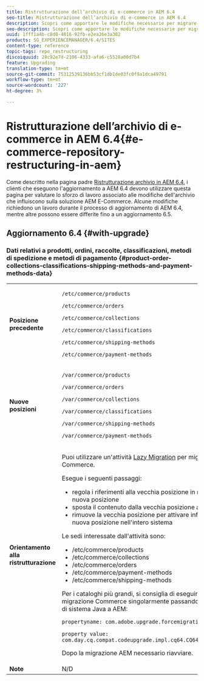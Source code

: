 ```yaml
---
title: Ristrutturazione dell’archivio di e-commerce in AEM 6.4
seo-title: Ristrutturazione dell’archivio di e-commerce in AEM 6.4
description: Scopri come apportare le modifiche necessarie per migrare alla nuova struttura dell’archivio in AEM 6.4 per E-Commerce.
seo-description: Scopri come apportare le modifiche necessarie per migrare alla nuova struttura dell’archivio in AEM 6.4 per E-Commerce.
uuid: 1fff1a4b-c8d0-4016-92fb-e2ea26e3a302
products: SG_EXPERIENCEMANAGER/6.4/SITES
content-type: reference
topic-tags: repo_restructuring
discoiquuid: 28c92e7d-2106-4333-afa6-c5528a00d7b4
feature: Upgrading
translation-type: tm+mt
source-git-commit: 75312539136bb53cf1db1de03fc0f9a1dca49791
workflow-type: tm+mt
source-wordcount: '227'
ht-degree: 3%

---
```



# Ristrutturazione dell’archivio di e-commerce in AEM 6.4{#e-commerce-repository-restructuring-in-aem}

Come descritto nella pagina padre [Ristrutturazione archivio in AEM 6.4](/help/sites-deploying/repository-restructuring.md), i clienti che eseguono l&#39;aggiornamento a AEM 6.4 devono utilizzare questa pagina per valutare lo sforzo di lavoro associato alle modifiche dell&#39;archivio che influiscono sulla soluzione AEM E-Commerce. Alcune modifiche richiedono un lavoro durante il processo di aggiornamento di AEM 6.4, mentre altre possono essere differite fino a un aggiornamento 6.5.

## Aggiornamento 6.4 {#with-upgrade}

### Dati relativi a prodotti, ordini, raccolte, classificazioni, metodi di spedizione e metodi di pagamento {#product-order-collections-classifications-shipping-methods-and-payment-methods-data}

<table> 
 <tbody>
  <tr>
   <td><strong>Posizione precedente</strong></td> 
   <td><p><code>/etc/commerce/products</code></p> <p><code>/etc/commerce/orders</code></p> <p><code>/etc/commerce/collections</code></p> <p><code>/etc/commerce/classifications</code></p> <p><code>/etc/commerce/shipping-methods</code></p> <p><code>/etc/commerce/payment-methods</code></p> </td> 
  </tr>
  <tr>
   <td><strong>Nuove posizioni</strong></td> 
   <td><p><code>/var/commerce/products</code></p> <p><code>/var/commerce/orders</code></p> <p><code>/var/commerce/collections</code></p> <p><code>/var/commerce/classifications</code></p> <p><code>/var/commerce/shipping-methods</code></p> <p><code>/var/commerce/payment-methods</code></p> </td> 
  </tr>
  <tr>
   <td><strong>Orientamento alla ristrutturazione</strong></td> 
   <td><p>Puoi utilizzare un'attività <a href="/help/sites-deploying/lazy-content-migration.md" target="_blank">Lazy Migration</a> per migrare i dati di E-Commerce.</p> <p>Esegue i seguenti passaggi:</p> 
    <ul> 
     <li>regola i riferimenti alla vecchia posizione in modo che punti alla nuova posizione</li> 
     <li>sposta il contenuto dalla vecchia posizione alla nuova posizione</li> 
     <li>rimuove la vecchia posizione per attivare infine l'utilizzo della nuova posizione nell'intero sistema</li> 
    </ul> <p>Le sedi interessate dall'attività sono:</p> 
    <ul> 
     <li>/etc/commerce/products</li> 
     <li>/etc/commerce/collections<br /> </li> 
     <li>/etc/commerce/orders<br /> </li> 
     <li>/etc/commerce/payment-methods<br /> </li> 
     <li>/etc/commerce/shipping-methods<br /> </li> 
    </ul> <p>Per i cataloghi più grandi, si consiglia di eseguire l’attività di migrazione Commerce singolarmente passando la seguente proprietà di sistema Java a AEM:</p> <p><code>propertyname: com.adobe.upgrade.forcemigration</code></p> <p><code>property value: com.day.cq.compat.codeupgrade.impl.cq64.CQ64CommerceMigrationTask</code></p> <p>Dopo la migrazione AEM necessario riavviare.</p> </td> 
  </tr>
  <tr>
   <td><strong>Note</strong></td> 
   <td>N/D<br /> </td> 
  </tr>
 </tbody>
</table>

